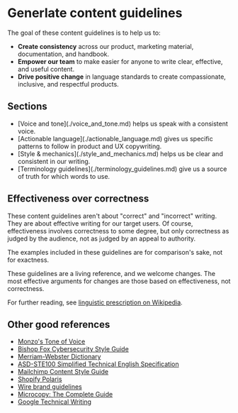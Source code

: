 # Generlate content guidelines

The goal of these content guidelines is to help us to:

-   **Create consistency** across our product, marketing material, documentation, and handbook.
-   **Empower our team** to make easier for anyone to write clear, effective, and useful content.
-   **Drive positive change** in language standards to create compassionate, inclusive, and respectful products.

## Sections

-   <!-- missing link --> [Voice and tone](./voice_and_tone.md) helps us speak with a consistent voice.
-   <!-- missing link --> [Actionable language](./actionable_language.md) gives us specific patterns to follow in product and UX copywriting.
-   <!-- missing link --> [Style & mechanics](./style_and_mechanics.md) helps us be clear and consistent in our writing.
-   <!-- missing link --> [Terminology guidelines](./terminology_guidelines.md) give us a source of truth for which words to use.

## Effectiveness over correctness

These content guidelines aren't about "correct" and "incorrect" writing. They are about effective writing for our target users. Of course, effectiveness involves correctness to some degree, but only correctness as judged by the audience, not as judged by an appeal to authority.

The examples included in these guidelines are for comparison's sake, not for exactness.

These guidelines are a living reference, and we welcome changes. The most effective arguments for changes are those based on effectiveness, not correctness.

For further reading, see [linguistic prescription on Wikipedia](https://en.wikipedia.org/wiki/Linguistic_prescription).

## Other good references

-   [Monzo's Tone of Voice](https://monzo.com/tone-of-voice/)
-   [Bishop Fox Cybersecurity Style Guide](https://www.bishopfox.com/cybersecurity-style-guide/)
-   [Merriam-Webster Dictionary](https://www.merriam-webster.com/)
-   [ASD-STE100 Simplified Technical English Specification](http://asd-ste100.org/)
-   [Mailchimp Content Style Guide](https://styleguide.mailchimp.com/)
-   [Shopify Polaris](https://polaris.shopify.com/)
-   [Wire brand guidelines](https://brand-http.wire.com/text/tone-of-voice)
-   [Microcopy: The Complete Guide](https://www.microcopybook.com/)
-   [Google Technical Writing](https://developers.google.com/tech-writing/overview)
